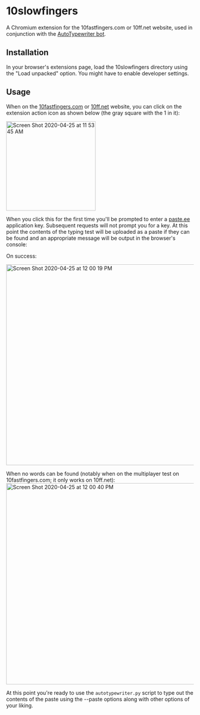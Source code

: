 # 10slowfingers
A Chromium extension for the 10fastfingers.com or 10ff.net website, used in conjunction with the [AutoTypewriter bot](https://github.com/samuel-gamelin/AutoTypewriter).

## Installation
In your browser's extensions page, load the 10slowfingers directory using the "Load unpacked" option. You might have to enable developer settings.

## Usage
When on the [10fastfingers.com](https://10fastfingers.com) or [10ff.net](https://10ff.net) website, you can click on the extension action icon as shown below (the gray square with the 1 in it):

<img width="240" alt="Screen Shot 2020-04-25 at 11 53 45 AM" src="https://user-images.githubusercontent.com/13603771/80284296-ae6c6f80-86eb-11ea-97e0-bd213c595c73.png">

When you click this for the first time you'll be prompted to enter a [paste.ee](https://paste.ee) application key. Subsequent requests will not prompt you for a key. At this point the contents of the typing test will be uploaded as a paste if they can be found and an appropriate message will be output in the browser's console:

On success:

<img width="539" alt="Screen Shot 2020-04-25 at 12 00 19 PM" src="https://user-images.githubusercontent.com/13603771/80284454-90533f00-86ec-11ea-9a53-d1e74b40b902.png">

When no words can be found (notably when on the multiplayer test on 10fastfingers.com; it only works on 10ff.net):
<img width="540" alt="Screen Shot 2020-04-25 at 12 00 40 PM" src="https://user-images.githubusercontent.com/13603771/80284471-b11b9480-86ec-11ea-8d08-08a9cfb2d95b.png">

At this point you're ready to use the `autotypewriter.py` script to type out the contents of the paste using the --paste options along with other options of your liking.
